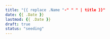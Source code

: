 ```yaml
---
title: "{{ replace .Name "-" " " | title }}"
date: {{ .Date }}
lastmod: {{ .Date }}
draft: true
status: "seeding"
---
```

